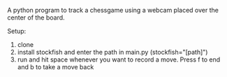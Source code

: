 A python program to track a chessgame using a webcam placed over the center of the board.

Setup:
1. clone
2. install stockfish and enter the path in main.py (stockfish="[path]")
3. run and hit space whenever you want to record a move. Press f to end and b to take a move back
